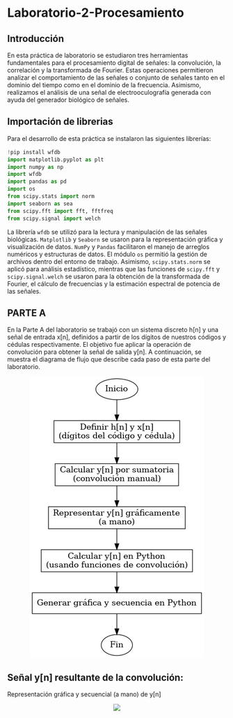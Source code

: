 # Laboratorio-2-Procesamiento
## Introducción
En esta práctica de laboratorio se estudiaron tres herramientas fundamentales para el procesamiento digital de señales: la convolución, la correlación y la transformada de Fourier. Estas operaciones permitieron analizar el comportamiento de las señales o conjunto de señales tanto en el dominio del tiempo como en el dominio de la frecuencia. Asimismo, realizamos el análisis de una señal de electrooculografía generada con ayuda del generador biológico de señales. 
## Importación de librerias 
Para el desarrollo de esta práctica se instalaron las siguientes librerías:
```python
!pip install wfdb
import matplotlib.pyplot as plt
import numpy as np
import wfdb
import pandas as pd
import os
from scipy.stats import norm
import seaborn as sea
from scipy.fft import fft, fftfreq
from scipy.signal import welch
```
La librería `wfdb` se utilizó para la lectura y manipulación de las señales biológicas. `Matplotlib` y `Seaborn`  se usaron para la representación gráfica y visualización de datos. `NumPy` y `Pandas` facilitaron el manejo de arreglos numéricos y estructuras de datos. El módulo `os` permitió la gestión de archivos dentro del entorno de trabajo. Asimismo, `scipy.stats.norm` se aplicó para análisis estadístico, mientras que las funciones de `scipy.fft` y `scipy.signal.welch` se usaron para la obtención de la transformada de Fourier, el cálculo de frecuencias y la estimación espectral de potencia de las señales. 
## PARTE A
En la Parte A del laboratorio se trabajó con un sistema discreto h[n] y una señal de entrada x[n], definidos a partir de los dígitos de nuestros códigos y cédulas respectivamente. El objetivo fue aplicar la operación de convolución para obtener la señal de salida y[n]. A continuación, se muestra el diagrama de flujo que describe cada paso de esta parte del laboratorio.
<p align="center">
<img src="parteA_diagrama.png" width="400">

## Señal y[n] resultante de la convolución:
Representación gráfica y secuencial (a mano) de y[n]
<p align="center">
<img src="Convolución-a-mano.png" width="800">

